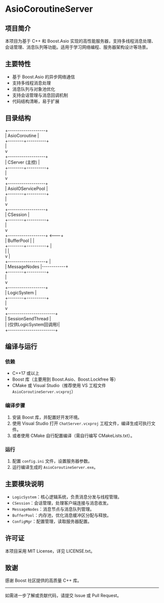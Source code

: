 # AsioCoroutineServer

## 项目简介

本项目为基于 C++ 和 Boost.Asio 实现的高性能服务器，支持多线程消息处理、会话管理、消息队列等功能。适用于学习网络编程、服务器架构设计等场景。

## 主要特性

- 基于 Boost.Asio 的异步网络通信
- 支持多线程消息处理
- 消息队列与对象池优化
- 支持会话管理与消息回调机制
- 代码结构清晰，易于扩展

## 目录结构
+-------------------+  
|   AsioCoroutine   |  
+--------+----------+  
         |  
         v  
+-------------------+  
|   CServer (主控)  |  
+--------+----------+  
         |  
         v  
+-------------------+  
| AsioIOServicePool |  
+--------+----------+  
         |  
         v  
+-------------------+  
|    CSession       |  
+--------+----------+  
         |  
         v  
+-------------------+        <---+  
|  BufferPool       |            |  
+--------+----------+            |  
         |                       |  
         v                       |  
+-------------------+            |  
|  MessageNodes     |------------+  
+--------+----------+  
         |  
         v  
+-------------------+  
|   LogicSystem     |  
+--------+----------+  
         |  
         v  
+------------------------+  
| SessionSendThread      |  
| (仅供LogicSystem回调用)|  
+------------------------+  

## 编译与运行

### 依赖

- C++17 或以上
- Boost 库（主要用到 Boost.Asio、Boost.Lockfree 等）
- CMake 或 Visual Studio（推荐使用 VS 工程文件 `AsioCoroutineServer.vcxproj`）

### 编译步骤

1. 安装 Boost 库，并配置好开发环境。
2. 使用 Visual Studio 打开 `ChatServer.vcxproj` 工程文件，编译生成可执行文件。
3. 或者使用 CMake 自行配置编译（需自行编写 CMakeLists.txt）。

### 运行

1. 配置 `config.ini` 文件，设置服务器参数。
2. 运行编译生成的 `AsioCoroutineServer.exe`。

## 主要模块说明

- `LogicSystem`：核心逻辑系统，负责消息分发与线程管理。
- `CSession`：会话管理，处理客户端连接与消息收发。
- `MessageNodes`：消息节点与消息队列管理。
- `BufferPool`：内存池，优化消息缓冲区分配与释放。
- `ConfigMgr`：配置管理，读取服务器配置。

## 许可证

本项目采用 MIT License，详见 LICENSE.txt。

## 致谢

感谢 Boost 社区提供的高质量 C++ 库。

---
如需进一步了解或贡献代码，请提交 Issue 或 Pull Request。
